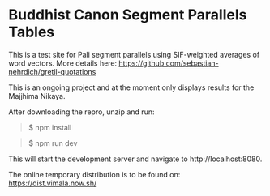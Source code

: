 # Buddhist Canon Segment Parallels Tables

This is a test site for Pali segment parallels using SIF-weighted averages of word vectors.
More details here:
https://github.com/sebastian-nehrdich/gretil-quotations

This is an ongoing project and at the moment only displays results for the Majjhima Nikaya.

After downloading the repro, unzip and run:

> $ npm install

> $ npm run dev

This will start the development server and navigate to http://localhost:8080.

The online temporary distribution is to be found on: https://dist.vimala.now.sh/

